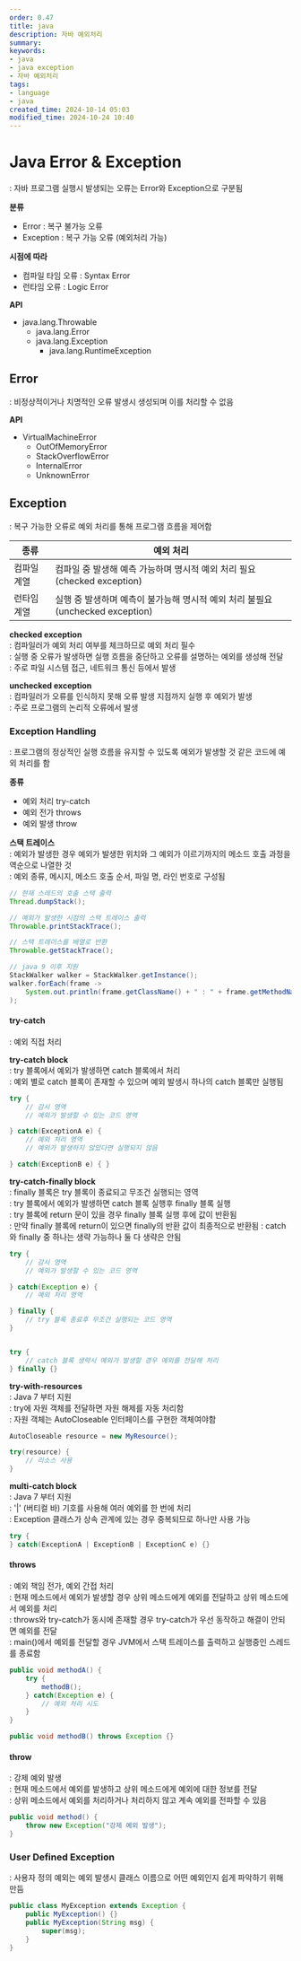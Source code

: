 ```yaml
---
order: 0.47
title: java
description: 자바 예외처리
summary:
keywords:
- java
- java exception
- 자바 예외처리
tags:
- language
- java
created_time: 2024-10-14 05:03
modified_time: 2024-10-24 10:40
---
```


# Java Error & Exception   
: 자바 프로그램 실행시 발생되는 오류는 Error와 Exception으로 구분됨  

**분류**    
- Error : 복구 불가능 오류
- Exception : 복구 가능 오류 (예외처리 가능)

**시점에 따라**
- 컴파일 타임 오류 : Syntax Error
- 런타임 오류 : Logic Error

**API**
- java.lang.Throwable
  - java.lang.Error
  - java.lang.Exception
    - java.lang.RuntimeException



## Error
: 비정상적이거나 치명적인 오류 발생시 생성되며 이를 처리할 수 없음  

**API**   
- VirtualMachineError
  - OutOfMemoryError
  - StackOverflowError
  - InternalError 
  - UnknownError  



## Exception
: 복구 가능한 오류로 예외 처리를 통해 프로그램 흐름을 제어함  

종류 | 예외 처리
---|---
컴파일 계열 | 컴파일 중 발생해 예측 가능하며 명시적 예외 처리 필요 (checked exception)
런타임 계열 | 실행 중 발생하며 예측이 불가능해 명시적 예외 처리 불필요 (unchecked exception)


**checked exception**  
: 컴파일러가 예외 처리 여부를 체크하므로 예외 처리 필수  
: 실행 중 오류가 발생하면 실행 흐름을 중단하고 오류를 설명하는 예외를 생성해 전달  
: 주로 파일 시스템 접근, 네트워크 통신 등에서 발생


**unchecked exception**  
: 컴파일러가 오류를 인식하지 못해 오류 발생 지점까지 실행 후 예외가 발생  
: 주로 프로그램의 논리적 오류에서 발생



### Exception Handling
: 프로그램의 정상적인 실행 흐름을 유지할 수 있도록 예외가 발생할 것 같은 코드에 예외 처리를 함  

**종류**   
- 예외 처리 try-catch
- 예외 전가 throws
- 예외 발생 throw


**스택 트레이스**  
: 예외가 발생한 경우 예외가 발생한 위치와 그 예외가 이르기까지의 메소드 호출 과정을 역순으로 나열한 것  
: 예외 종류, 메시지, 메소드 호출 순서, 파일 명, 라인 번호로 구성됨  

```java
// 현재 스레드의 호출 스택 출력
Thread.dumpStack(); 

// 예외가 발생한 시점의 스택 트레이스 출력
Throwable.printStackTrace();

// 스택 트레이스를 배열로 반환
Throwable.getStackTrace();

// java 9 이후 지원
StackWalker walker = StackWalker.getInstance();
walker.forEach(frame -> 
    System.out.println(frame.getClassName() + " : " + frame.getMethodName())
);
```



#### try-catch
: 예외 직접 처리  

**try-catch block**   
: try 블록에서 예외가 발생하면 catch 블록에서 처리  
: 예외 별로 catch 블록이 존재할 수 있으며 예외 발생시 하나의 catch 블록만 실행됨  

```java
try {
	// 감시 영역
	// 예외가 발생할 수 있는 코드 영역   

} catch(ExceptionA e) {
	// 예외 처리 영역
	// 예외가 발생하지 않았다면 실행되지 않음  

} catch(ExceptionB e) { }
```


**try-catch-finally block**  
: finally 블록은 try 블록이 종료되고 무조건 실행되는 영역   
: try 블록에서 예외가 발생하면 catch 블록 실행후 finally 블록 실행  
: try 블록에 return 문이 있을 경우 finally 블록 실행 후에 값이 반환됨  
: 만약 finally 블록에 return이 있으면 finally의 반환 값이 최종적으로 반환됨
: catch와 finally 중 하나는 생략 가능하나 둘 다 생략은 안됨  

```java
try {
	// 감시 영역
	// 예외가 발생할 수 있는 코드 영역   

} catch(Exception e) {
	// 예외 처리 영역

} finally {
    // try 블록 종료후 무조건 실행되는 코드 영역
}


try {
    // catch 블록 생략시 예외가 발생할 경우 예외를 전달해 처리
} finally {}
```


**try-with-resources**  
: Java 7 부터 지원  
: try에 자원 객체를 전달하면 자원 해제를 자동 처리함  
: 자원 객체는 AutoCloseable 인터페이스를 구현한 객체여야함  

```java
AutoCloseable resource = new MyResource(); 

try(resource) {
    // 리소스 사용
}
```


**multi-catch block**  
: Java 7 부터 지원  
: '|' (버티컬 바) 기호를 사용해 여러 예외를 한 번에 처리  
: Exception 클래스가 상속 관계에 있는 경우 중복되므로 하나만 사용 가능  

```java
try {
} catch(ExceptionA | ExceptionB | ExceptionC e) {}
```



#### throws
: 예외 책임 전가, 예외 간접 처리  
: 현재 메소드에서 예외가 발생할 경우 상위 메소드에게 예외를 전달하고 상위 메소드에서 예외를 처리  
: throws와 try-catch가 동시에 존재할 경우 try-catch가 우선 동작하고 해결이 안되면 예외를 전달  
: main()에서 예외를 전달할 경우 JVM에서 스택 트레이스를 출력하고 실행중인 스레드를 종료함

```java
public void methodA() {
    try {
        methodB();
    } catch(Exception e) {
        // 예외 처리 시도
    }
} 

public void methodB() throws Exception {} 
```



#### throw
: 강제 예외 발생  
: 현재 메소드에서 예외를 발생하고 상위 메소드에게 예외에 대한 정보를 전달  
: 상위 메소드에서 예외를 처리하거나 처리하지 않고 계속 예외를 전파할 수 있음  

```java
public void method() {
    throw new Exception("강제 예외 발생");
}
```



### User Defined Exception
: 사용자 정의 예외는 예외 발생시 클래스 이름으로 어떤 예외인지 쉽게 파악하기 위해 만듬

```java
public class MyException extends Exception {
    public MyException() {}
    public MyException(String msg) {
        super(msg);
    }
}
```

